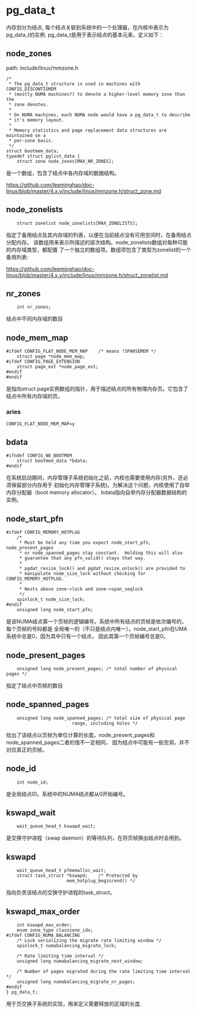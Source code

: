 pg_data_t
========================================

内存划分为结点, 每个结点关联到系统中的一个处理器，在内核中表示为pg_data_t的实例.
pg_data_t是用于表示结点的基本元素，定义如下：

node_zones
----------------------------------------

path: include/linux/mmzone.h
```
/*
 * The pg_data_t structure is used in machines with CONFIG_DISCONTIGMEM
 * (mostly NUMA machines?) to denote a higher-level memory zone than the
 * zone denotes.
 *
 * On NUMA machines, each NUMA node would have a pg_data_t to describe
 * it's memory layout.
 *
 * Memory statistics and page replacement data structures are maintained on a
 * per-zone basis.
 */
struct bootmem_data;
typedef struct pglist_data {
    struct zone node_zones[MAX_NR_ZONES];
```

是一个数组，包含了结点中各内存域的数据结构。

https://github.com/leeminghao/doc-linux/blob/master/4.x.y/include/linux/mmzone.h/struct_zone.md

node_zonelists
----------------------------------------

```
    struct zonelist node_zonelists[MAX_ZONELISTS];
```

指定了备用结点及其内存域的列表，以便在当前结点没有可用空间时，在备用结点分配内存。
该数组用来表示所描述的层次结构。node_zonelists数组对每种可能的内存域类型，都配置
了一个独立的数组项。数组项包含了类型为zonelist的一个备用列表:

https://github.com/leeminghao/doc-linux/blob/master/4.x.y/include/linux/mmzone.h/struct_zonelist.md

nr_zones
----------------------------------------

```
    int nr_zones;
```

结点中不同内存域的数目

node_mem_map
----------------------------------------

```
#ifdef CONFIG_FLAT_NODE_MEM_MAP    /* means !SPARSEMEM */
    struct page *node_mem_map;
#ifdef CONFIG_PAGE_EXTENSION
    struct page_ext *node_page_ext;
#endif
#endif
```

是指向struct page实例数组的指针，用于描述结点的所有物理内存页。它包含了结点中所有内存域的页。

### aries

```
CONFIG_FLAT_NODE_MEM_MAP=y
```

bdata
----------------------------------------

```
#ifndef CONFIG_NO_BOOTMEM
    struct bootmem_data *bdata;
#endif
```

在系统启动期间，内存管理子系统初始化之前，内核也需要使用内存(另外，还必须保留部分内存用于
初始化内存管理子系统)。为解决这个问题，内核使用了自举内存分配器（boot memory allocator）。
bdata指向自举内存分配器数据结构的实例。

node_start_pfn
----------------------------------------

```
#ifdef CONFIG_MEMORY_HOTPLUG
    /*
     * Must be held any time you expect node_start_pfn, node_present_pages
     * or node_spanned_pages stay constant.  Holding this will also
     * guarantee that any pfn_valid() stays that way.
     *
     * pgdat_resize_lock() and pgdat_resize_unlock() are provided to
     * manipulate node_size_lock without checking for CONFIG_MEMORY_HOTPLUG.
     *
     * Nests above zone->lock and zone->span_seqlock
     */
    spinlock_t node_size_lock;
#endif
    unsigned long node_start_pfn;
```

是该NUMA结点第一个页帧的逻辑编号。系统中所有结点的页帧是依次编号的，每个页帧的号码都是
全局唯一的（不只是结点内唯一）。node_start_pfn在UMA系统中总是0，因为其中只有一个结点，
因此其第一个页帧编号总是0。

node_present_pages
----------------------------------------

```
    unsigned long node_present_pages; /* total number of physical pages */
```

指定了结点中页帧的数目

node_spanned_pages
----------------------------------------

```
    unsigned long node_spanned_pages; /* total size of physical page
                         range, including holes */
```

给出了该结点以页帧为单位计算的长度。node_present_pages和node_spanned_pages二者的值不一定相同，
因为结点中可能有一些空洞，并不对应真正的页帧。

node_id
----------------------------------------

```
    int node_id;
```

是全局结点ID。系统中的NUMA结点都从0开始编号。

kswapd_wait
----------------------------------------

```
    wait_queue_head_t kswapd_wait;
```

是交换守护进程（swap daemon）的等待队列，在将页帧换出结点时会用到。

kswapd
----------------------------------------

```
    wait_queue_head_t pfmemalloc_wait;
    struct task_struct *kswapd;    /* Protected by
                       mem_hotplug_begin/end() */
```

指向负责该结点的交换守护进程的task_struct。

kswapd_max_order
----------------------------------------

```
    int kswapd_max_order;
    enum zone_type classzone_idx;
#ifdef CONFIG_NUMA_BALANCING
    /* Lock serializing the migrate rate limiting window */
    spinlock_t numabalancing_migrate_lock;

    /* Rate limiting time interval */
    unsigned long numabalancing_migrate_next_window;

    /* Number of pages migrated during the rate limiting time interval */
    unsigned long numabalancing_migrate_nr_pages;
#endif
} pg_data_t;
```

用于页交换子系统的实现，用来定义需要释放的区域的长度.
